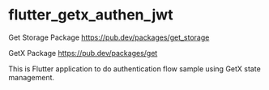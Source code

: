 # flutter_getx_authen_jwt
Get Storage Package
https://pub.dev/packages/get_storage

GetX Package
https://pub.dev/packages/get

This is Flutter application to do authentication flow sample using GetX state management.
